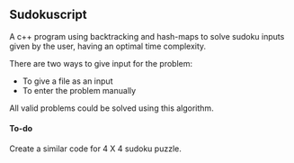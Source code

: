 ## Sudokuscript

A c++ program using backtracking and hash-maps to solve sudoku inputs given by the user, having an optimal time complexity.

There are two ways to give input for the problem:
* To give a file as an input
* To enter the problem manually

All valid problems could be solved using this algorithm.

#### To-do
Create a similar code for 4 X 4 sudoku puzzle.
